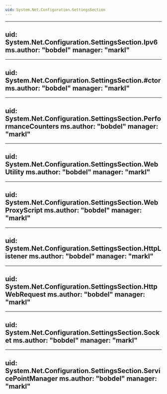 ```yaml
---
uid: System.Net.Configuration.SettingsSection
---
```


---
uid: System.Net.Configuration.SettingsSection.Ipv6
ms.author: "bobdel"
manager: "markl"
---

---
uid: System.Net.Configuration.SettingsSection.#ctor
ms.author: "bobdel"
manager: "markl"
---

---
uid: System.Net.Configuration.SettingsSection.PerformanceCounters
ms.author: "bobdel"
manager: "markl"
---

---
uid: System.Net.Configuration.SettingsSection.WebUtility
ms.author: "bobdel"
manager: "markl"
---

---
uid: System.Net.Configuration.SettingsSection.WebProxyScript
ms.author: "bobdel"
manager: "markl"
---

---
uid: System.Net.Configuration.SettingsSection.HttpListener
ms.author: "bobdel"
manager: "markl"
---

---
uid: System.Net.Configuration.SettingsSection.HttpWebRequest
ms.author: "bobdel"
manager: "markl"
---

---
uid: System.Net.Configuration.SettingsSection.Socket
ms.author: "bobdel"
manager: "markl"
---

---
uid: System.Net.Configuration.SettingsSection.ServicePointManager
ms.author: "bobdel"
manager: "markl"
---
